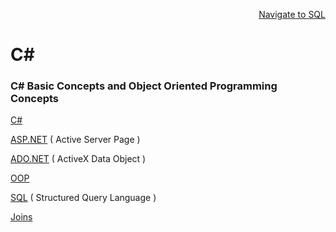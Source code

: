<p align=right><a href='https://github.com/KIRANKUMAR7296/SQL'>Navigate to SQL</a></p>

# C#

### C# Basic Concepts and Object Oriented Programming Concepts

[C#](https://github.com/KIRANKUMAR7296/CSharp/blob/main/C%23.md)  

[ASP.NET](https://github.com/KIRANKUMAR7296/CSharp/blob/main/ASP.NET.md) ( Active Server Page )

[ADO.NET](https://github.com/KIRANKUMAR7296/CSharp/blob/main/ADO.NET.md) ( ActiveX Data Object )

[OOP](https://github.com/KIRANKUMAR7296/CSharp/blob/main/OOP.md)

[SQL](https://github.com/KIRANKUMAR7296/SQL) ( Structured Query Language )

[Joins](https://github.com/KIRANKUMAR7296/SQL/blob/main/JOINS.md)


